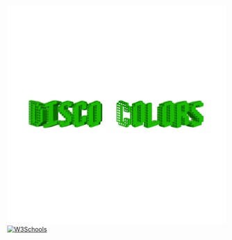 <img src="https://raw.githubusercontent.com/ansicolormatrix/discocolors/master/20170803_165509.png">
<a href="/images/myw3schoolsimage.jpg" download="w3logo">
  <img border="0" src="/images/myw3schoolsimage.jpg" alt="W3Schools" width="104" height="142">
</a>
